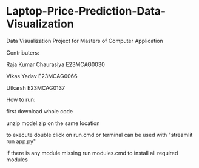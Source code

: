 # Laptop-Price-Prediction-Data-Visualization

Data Visualization Project for Masters of Computer Application


Contributers:

Raja Kumar Chaurasiya E23MCAG0030

Vikas Yadav E23MCAG0066

Utkarsh E23MCAG0137


How to run:

first download whole code

unzip model.zip on the same location

to execute double click on run.cmd or terminal can be used with "streamlit run app.py"

if there is any module missing run modules.cmd to install all required modules

